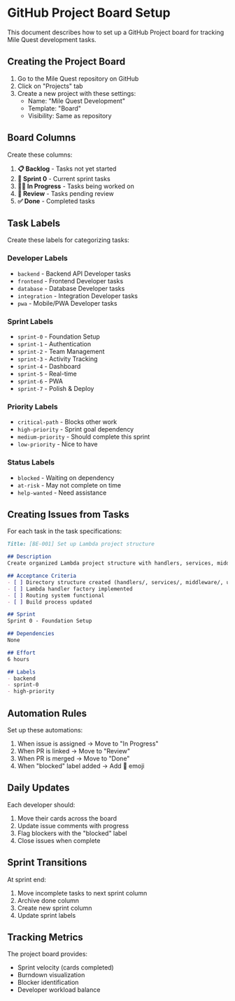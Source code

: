 # GitHub Project Board Setup

This document describes how to set up a GitHub Project board for tracking Mile Quest development tasks.

## Creating the Project Board

1. Go to the Mile Quest repository on GitHub
2. Click on "Projects" tab
3. Create a new project with these settings:
   - Name: "Mile Quest Development"
   - Template: "Board"
   - Visibility: Same as repository

## Board Columns

Create these columns:
1. **📋 Backlog** - Tasks not yet started
2. **🚧 Sprint 0** - Current sprint tasks
3. **👨‍💻 In Progress** - Tasks being worked on
4. **👀 Review** - Tasks pending review
5. **✅ Done** - Completed tasks

## Task Labels

Create these labels for categorizing tasks:

### Developer Labels
- `backend` - Backend API Developer tasks
- `frontend` - Frontend Developer tasks
- `database` - Database Developer tasks
- `integration` - Integration Developer tasks
- `pwa` - Mobile/PWA Developer tasks

### Sprint Labels
- `sprint-0` - Foundation Setup
- `sprint-1` - Authentication
- `sprint-2` - Team Management
- `sprint-3` - Activity Tracking
- `sprint-4` - Dashboard
- `sprint-5` - Real-time
- `sprint-6` - PWA
- `sprint-7` - Polish & Deploy

### Priority Labels
- `critical-path` - Blocks other work
- `high-priority` - Sprint goal dependency
- `medium-priority` - Should complete this sprint
- `low-priority` - Nice to have

### Status Labels
- `blocked` - Waiting on dependency
- `at-risk` - May not complete on time
- `help-wanted` - Need assistance

## Creating Issues from Tasks

For each task in the task specifications:

```markdown
Title: [BE-001] Set up Lambda project structure

## Description
Create organized Lambda project structure with handlers, services, middleware, and utilities.

## Acceptance Criteria
- [ ] Directory structure created (handlers/, services/, middleware/, utils/, config/)
- [ ] Lambda handler factory implemented
- [ ] Routing system functional
- [ ] Build process updated

## Sprint
Sprint 0 - Foundation Setup

## Dependencies
None

## Effort
6 hours

## Labels
- backend
- sprint-0
- high-priority
```

## Automation Rules

Set up these automations:
1. When issue is assigned → Move to "In Progress"
2. When PR is linked → Move to "Review"
3. When PR is merged → Move to "Done"
4. When "blocked" label added → Add 🔴 emoji

## Daily Updates

Each developer should:
1. Move their cards across the board
2. Update issue comments with progress
3. Flag blockers with the "blocked" label
4. Close issues when complete

## Sprint Transitions

At sprint end:
1. Move incomplete tasks to next sprint column
2. Archive done column
3. Create new sprint column
4. Update sprint labels

## Tracking Metrics

The project board provides:
- Sprint velocity (cards completed)
- Burndown visualization
- Blocker identification
- Developer workload balance